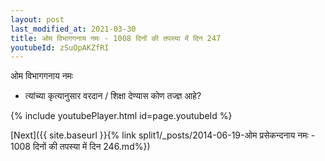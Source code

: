 ```yaml
---
layout: post
last_modified_at: 2021-03-30
title: ओम विभागगनाय नमः - 1008 दिनों की तपस्या में दिन 247
youtubeId: zSuOpAKZfRI
---
```

 
 
 ओम विभागगनाय नमः  
 
 -  त्यांच्या कृत्यानुसार वरदान / शिक्षा देण्यास कोण तज्ज्ञ आहे? 
 
  
 
  
 
 
 
 
 
 


{% include youtubePlayer.html id=page.youtubeId %}
 
[Next]({{ site.baseurl }}{% link  split1/_posts/2014-06-19-ओम प्रसेकन्दनाय नमः - 1008 दिनों की तपस्या में दिन 246.md%})
 
